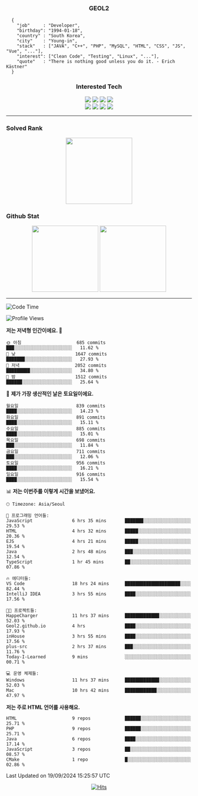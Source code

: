 <div align="center">

  ### GEOL2
</div>

```
  {
    "job"     : "Developer",
    "birthday": "1994-01-18",
    "country" : "South Korea",
    "city"    : "Young-in",
    "stack"   : ["JAVA", "C++", "PHP", "MySQL", "HTML", "CSS", "JS", "Vue", "..."],
    "interest": ["Clean Code", "Testing", "Linux", "..."], 
    "quote"   : "There is nothing good unless you do it. - Erich Kästner"
  }
  ```
  
<div align="center">
  
  ### Interested Tech
  
  <img src="https://img.shields.io/badge/CodeIgniter4-E34F26?style=flat-square&logo=codeigniter&logoColor=white">
    <img src="https://img.shields.io/badge/Laravel-F05340?style=flat-square&logo=Laravel&logoColor=white">
  <img src="https://img.shields.io/badge/SpringBoot-6DB33F?style=flat-square&logo=SpringBoot&logoColor=white">
  <img src="https://img.shields.io/badge/Express-000000?style=flat-square&logo=Express&logoColor=white">
  <br>
  <img src="https://img.shields.io/badge/Three.js-000000?style=flat-square&logo=Three.js&logoColor=white">
  <img src="https://img.shields.io/badge/JavaScript-F7DF1E?style=flat-square&logo=JavaScript&logoColor=black">
  <img src="https://img.shields.io/badge/TypeScript-007acc?style=flat-square&logo=TypeScript&logoColor=black">
  <img src="https://img.shields.io/badge/MySQL-4479A1?style=flat-square&logo=mysql&logoColor=white"><br>

</div>

------------

  ### Solved Rank
  
  <div align="center">
    <img height="180em" src="https://mazassumnida.wtf/api/v2/generate_badge?boj=geol2">
  </div>
  
  ### Github Stat 
  <div align="center">
    <img height="180em" src="https://github-readme-stats-git-masterrstaa-rickstaa.vercel.app/api?username=geol2&show_icons=true&theme=dark">
    <img height="180em" src="https://github-readme-stats-git-masterrstaa-rickstaa.vercel.app/api/top-langs/?username=geol2&show_icons=true&hide=css,scss,html&layout=compact&theme=dark&count_private=true&langs_count=8">
  </div>
  
------------

<!--START_SECTION:waka-->
![Code Time](http://img.shields.io/badge/Code%20Time-3%2C200%20hrs%2048%20mins-blue)

![Profile Views](http://img.shields.io/badge/Profile%20Views-52-blue)

**저는 저녁형 인간이에요. 🦉** 

```text
🌞 아침                     685 commits         ███░░░░░░░░░░░░░░░░░░░░░░   11.62 % 
🌆 낮　                     1647 commits        ███████░░░░░░░░░░░░░░░░░░   27.93 % 
🌃 저녁                     2052 commits        █████████░░░░░░░░░░░░░░░░   34.80 % 
🌙 밤　                     1512 commits        ██████░░░░░░░░░░░░░░░░░░░   25.64 % 
```
📅 **제가 가장 생산적인 날은 토요일이에요.** 

```text
월요일                      839 commits         ████░░░░░░░░░░░░░░░░░░░░░   14.23 % 
화요일                      891 commits         ████░░░░░░░░░░░░░░░░░░░░░   15.11 % 
수요일                      885 commits         ████░░░░░░░░░░░░░░░░░░░░░   15.01 % 
목요일                      698 commits         ███░░░░░░░░░░░░░░░░░░░░░░   11.84 % 
금요일                      711 commits         ███░░░░░░░░░░░░░░░░░░░░░░   12.06 % 
토요일                      956 commits         ████░░░░░░░░░░░░░░░░░░░░░   16.21 % 
일요일                      916 commits         ████░░░░░░░░░░░░░░░░░░░░░   15.54 % 
```


📊 **저는 이번주를 이렇게 시간을 보냈어요.** 

```text
🕑︎ Timezone: Asia/Seoul

💬 프로그래밍 언어들: 
JavaScript               6 hrs 35 mins       ███████░░░░░░░░░░░░░░░░░░   29.53 % 
HTML                     4 hrs 32 mins       █████░░░░░░░░░░░░░░░░░░░░   20.36 % 
EJS                      4 hrs 21 mins       █████░░░░░░░░░░░░░░░░░░░░   19.54 % 
Java                     2 hrs 48 mins       ███░░░░░░░░░░░░░░░░░░░░░░   12.54 % 
TypeScript               1 hr 45 mins        ██░░░░░░░░░░░░░░░░░░░░░░░   07.86 % 

🔥 에디터들: 
VS Code                  18 hrs 24 mins      █████████████████████░░░░   82.44 % 
IntelliJ IDEA            3 hrs 55 mins       ████░░░░░░░░░░░░░░░░░░░░░   17.56 % 

🐱‍💻 프로젝트들: 
HappeCharger             11 hrs 37 mins      █████████████░░░░░░░░░░░░   52.03 % 
Geol2.github.io          4 hrs               ████░░░░░░░░░░░░░░░░░░░░░   17.93 % 
inHouse                  3 hrs 55 mins       ████░░░░░░░░░░░░░░░░░░░░░   17.56 % 
plus-src                 2 hrs 37 mins       ███░░░░░░░░░░░░░░░░░░░░░░   11.76 % 
Today-I-Learned          9 mins              ░░░░░░░░░░░░░░░░░░░░░░░░░   00.71 % 

💻 운영 체제들: 
Windows                  11 hrs 37 mins      █████████████░░░░░░░░░░░░   52.03 % 
Mac                      10 hrs 42 mins      ████████████░░░░░░░░░░░░░   47.97 % 
```

**저는 주로 HTML 언어를 사용해요.** 

```text
HTML                     9 repos             ██████░░░░░░░░░░░░░░░░░░░   25.71 % 
PHP                      9 repos             ██████░░░░░░░░░░░░░░░░░░░   25.71 % 
Java                     6 repos             ████░░░░░░░░░░░░░░░░░░░░░   17.14 % 
JavaScript               3 repos             ██░░░░░░░░░░░░░░░░░░░░░░░   08.57 % 
CMake                    1 repo              █░░░░░░░░░░░░░░░░░░░░░░░░   02.86 % 
```




 Last Updated on 19/09/2024 15:25:57 UTC
<!--END_SECTION:waka-->

<div align="center">
  
  [![Hits](https://hits.seeyoufarm.com/api/count/incr/badge.svg?url=https%3A%2F%2Fgithub.com%2Fgeol2&count_bg=%2379C83D&title_bg=%23555555&icon=myspace.svg&icon_color=%23E7E7E7&title=hits&edge_flat=false)](https://hits.seeyoufarm.com)
  
</div>

<!--
**Geol2/Geol2** is a ✨ _special_ ✨ repository because its `README.md` (this file) appears on your GitHub profile.

Here are some ideas to get you started:
- 🔭 I’m currently working on ...
- 🌱 I’m currently learning ...
- 👯 I’m looking to collaborate on ...
- 🤔 I’m looking for help with ...
- 💬 Ask me about ...
- 📫 How to reach me: ...
- 😄 Pronouns: ...
- ⚡ Fun fact: ...
-->
